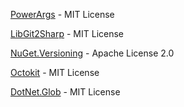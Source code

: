 [PowerArgs](https://github.com/adamabdelhamed/PowerArgs) - MIT License

[LibGit2Sharp](https://github.com/libgit2/libgit2sharp) - MIT License

[NuGet.Versioning](https://github.com/NuGet/NuGet.Client) - Apache License 2.0

[Octokit](https://github.com/octokit/octokit.net) - MIT License

[DotNet.Glob](https://github.com/dazinator/DotNet.Glob) - MIT License

